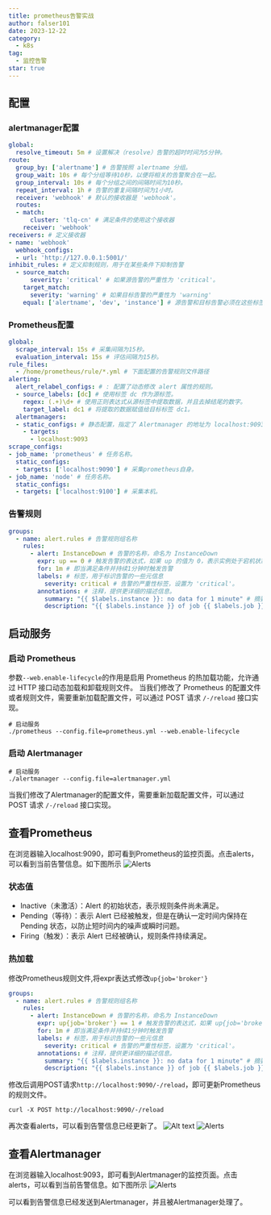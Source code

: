 ```yaml
---
title: prometheus告警实战
author: falser101
date: 2023-12-22
category:
  - k8s
tag:
  - 监控告警
star: true
---
```


## 配置

### alertmanager配置
```yaml
global:
  resolve_timeout: 5m # 设置解决（resolve）告警的超时时间为5分钟。
route:
  group_by: ['alertname'] # 告警按照 alertname 分组。
  group_wait: 10s # 每个分组等待10秒，以便将相关的告警聚合在一起。
  group_interval: 10s # 每个分组之间的间隔时间为10秒。
  repeat_interval: 1h # 告警的重复间隔时间为1小时。
  receiver: 'webhook' # 默认的接收器是 'webhook'。
  routes:
  - match:
      cluster: 'tlq-cn' # 满足条件的使用这个接收器
    receiver: 'webhook'
receivers: # 定义接收器
- name: 'webhook'
  webhook_configs:
  - url: 'http://127.0.0.1:5001/'
inhibit_rules: # 定义抑制规则，用于在某些条件下抑制告警
  - source_match:
      severity: 'critical' # 如果源告警的严重性为 'critical'。
    target_match:
      severity: 'warning' # 如果目标告警的严重性为 'warning'
    equal: ['alertname', 'dev', 'instance'] # 源告警和目标告警必须在这些标签上相等才会触发抑制。
```

### Prometheus配置
```yaml
global:
  scrape_interval: 15s # 采集间隔为15秒。
  evaluation_interval: 15s # 评估间隔为15秒。
rule_files:
  - /home/prometheus/rule/*.yml # 下面配置的告警规则文件路径
alerting:
  alert_relabel_configs: # : 配置了动态修改 alert 属性的规则。
  - source_labels: [dc] # 使用标签 dc 作为源标签。
    regex: (.+)\d+ # 使用正则表达式从源标签中提取数据，并且去掉结尾的数字。
    target_label: dc1 # 将提取的数据赋值给目标标签 dc1。
  alertmanagers:
  - static_configs: # 静态配置，指定了 Alertmanager 的地址为 localhost:9093。
    - targets:
      - localhost:9093
scrape_configs:
- job_name: 'prometheus' # 任务名称。
  static_configs:
  - targets: ['localhost:9090'] # 采集prometheus自身。
- job_name: 'node' # 任务名称。
  static_configs:
  - targets: ['localhost:9100'] # 采集本机。
```

### 告警规则
```yaml
groups:
  - name: alert.rules # 告警规则组名称
    rules:
      - alert: InstanceDown # 告警的名称，命名为 InstanceDown
        expr: up == 0 # 触发告警的表达式，如果 up 的值为 0，表示实例处于宕机状态。
        for: 1m # 即当满足条件并持续1分钟时触发告警
        labels: # 标签，用于标识告警的一些元信息
          severity: critical # 告警的严重性标签，设置为 'critical'。
        annotations: # 注释，提供更详细的描述信息。
          summary: "{{ $labels.instance }}: no data for 1 minute" # 摘要信息，描述实例在1分钟内没有数据。
          description: "{{ $labels.instance }} of job {{ $labels.job }} has been down for more than 1 minute." # 描述信息，指明哪个作业的哪个实例在1分钟以上处于宕机状态。
```

## 启动服务

### 启动 Prometheus
参数`--web.enable-lifecycle`的作用是启用 Prometheus 的热加载功能，允许通过 HTTP 接口动态加载和卸载规则文件。
当我们修改了 Prometheus 的配置文件或者规则文件，需要重新加载配置文件，可以通过 POST 请求 `/-/reload` 接口实现。

```shell
# 启动服务
./prometheus --config.file=prometheus.yml --web.enable-lifecycle
```

### 启动 Alertmanager
```shell
# 启动服务
./alertmanager --config.file=alertmanager.yml
```
当我们修改了Alertmanager的配置文件，需要重新加载配置文件，可以通过 POST 请求 `/-/reload` 接口实现。

## 查看Prometheus
在浏览器输入localhost:9090，即可看到Prometheus的监控页面。点击alerts，可以看到当前告警信息。如下图所示
![Alerts](/imgs/2023/k8s/07/alerts.png)

### 状态值
- Inactive（未激活）：Alert 的初始状态，表示规则条件尚未满足。
- Pending（等待）：表示 Alert 已经被触发，但是在确认一定时间内保持在 Pending 状态，以防止短时间内的噪声或瞬时问题。
- Firing（触发）：表示 Alert 已经被确认，规则条件持续满足。

### 热加载
修改Prometheus规则文件,将expr表达式修改`up{job='broker'}`
```yaml
groups:
  - name: alert.rules # 告警规则组名称
    rules:
      - alert: InstanceDown # 告警的名称，命名为 InstanceDown
        expr: up{job='broker'} == 1 # 触发告警的表达式，如果 up{job='broker'} 的值为 1，表示实例处于启动状态。
        for: 1m # 即当满足条件并持续1分钟时触发告警
        labels: # 标签，用于标识告警的一些元信息
          severity: critical # 告警的严重性标签，设置为 'critical'。
        annotations: # 注释，提供更详细的描述信息。
          summary: "{{ $labels.instance }}: no data for 1 minute" # 摘要信息，描述实例在1分钟内没有数据。
          description: "{{ $labels.instance }} of job {{ $labels.job }} has been down for more than 1 minute." # 描述信息，指明哪个作业的哪个实例在1分钟以上处于宕机状态。
```

修改后调用POST请求`http://localhost:9090/-/reload`，即可更新Prometheus的规则文件。
```shell
curl -X POST http://localhost:9090/-/reload
```

再次查看alerts，可以看到告警信息已经更新了。
![Alt text](image.png)
![Alerts](/imgs/2023/k8s/07/alerts-update.png)

## 查看Alertmanager
在浏览器输入localhost:9093，即可看到Alertmanager的监控页面。点击alerts，可以看到当前告警信息。如下图所示
![Alerts](/imgs/2023/k8s/07/alertmanager.png)

可以看到告警信息已经发送到Alertmanager，并且被Alertmanager处理了。